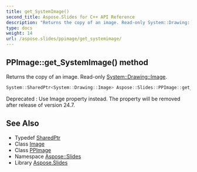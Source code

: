 ```yaml
---
title: get_SystemImage()
second_title: Aspose.Slides for C++ API Reference
description: "Returns the copy of an image. Read-only System::Drawing::Image."
type: docs
weight: 14
url: /aspose.slides/ppimage/get_systemimage/
---
```

## PPImage::get_SystemImage() method


Returns the copy of an image. Read-only [System::Drawing::Image](../../../system.drawing/image/).

```cpp
System::SharedPtr<System::Drawing::Image> Aspose::Slides::PPImage::get_SystemImage() override
```


Deprecated
:   Use Image property instead. The property will be removed after release of version 24.7.

## See Also

* Typedef [SharedPtr](../../../system/sharedptr/)
* Class [Image](../../../system.drawing/image/)
* Class [PPImage](../)
* Namespace [Aspose::Slides](../../)
* Library [Aspose.Slides](../../../)